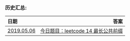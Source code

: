 ### 历史汇总:

| 日期     | 答案 | 
| :------- | ----: |
|[2019.05.06](https://leetcode-cn.com/problems/longest-common-prefix/)  | [今日题目：leetcode 14	最长公共前缀](https://shimo.im/sheets/VPCEaiKWIdQCdEHt/MODOC)  |  
